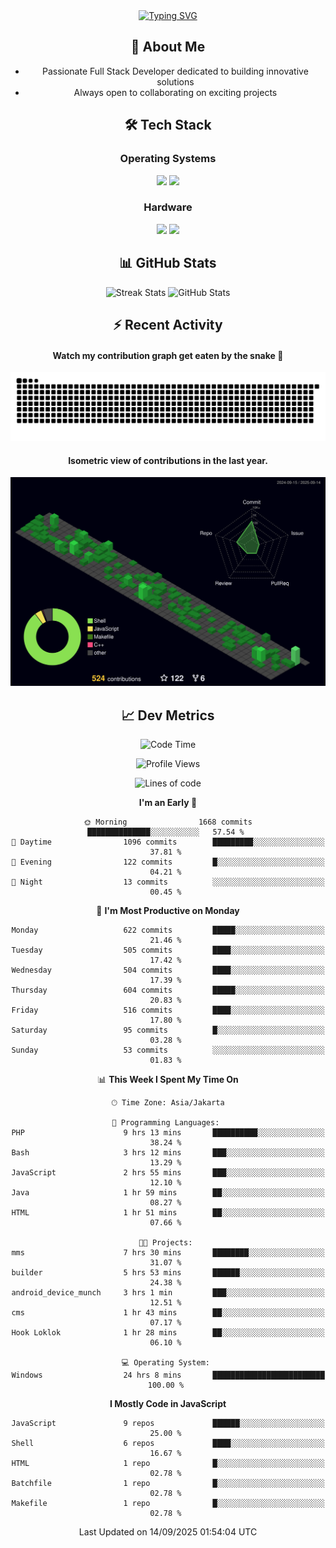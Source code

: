 <div align="center" style="max-width: 900px; margin: auto;">
<a href="https://github.com/thunderkex">
  <img src="https://readme-typing-svg.herokuapp.com?font=Fira+Code&pause=1000&center=true&vCenter=true&width=435&lines=Ha+ha!+I+am+here!;Told+you+a+storm+was+coming!" alt="Typing SVG" />
</a>

## 👋 About Me
- Passionate Full Stack Developer dedicated to building innovative solutions
- Always open to collaborating on exciting projects

## 🛠️ Tech Stack
### Operating Systems
<a href="#"><img src="https://img.shields.io/badge/Linux-FCC624?style=flat&logo=linux&logoColor=black"></a>
<a href="#"><img src="https://img.shields.io/badge/Windows-0078D6?style=flat&logo=windows&logoColor=white"></a>

### Hardware
<a href="#"><img src="https://img.shields.io/badge/Raspberry%20Pi-C51A4A?style=flat&logo=raspberrypi&logoColor=white"></a>
<a href="#"><img src="https://img.shields.io/badge/Arduino-00979D?style=flat&logo=Arduino&logoColor=white"></a>

## 📊 GitHub Stats
<div align="center">
  <img src="https://streak-stats.demolab.com?user=thunderkex&theme=tokyonight-duo&border_radius=20" alt="Streak Stats" />
  <img src="https://github-readme-stats.vercel.app/api?username=thunderkex&show_icons=true&theme=tokyonight&border_radius=20" alt="GitHub Stats" />
</div>

## ⚡ Recent Activity
<h4>Watch my contribution graph get eaten by the snake 🐍</h4>
<img width="600em" alt="thunderkex's Github commit snake" src="https://raw.githubusercontent.com/thunderkex/thunderkex/output/grid-snake-ov.svg" />

<h4>Isometric view of contributions in the last year.</h4>
<a href="./profile-3d-contrib/profile-night-green.svg">
	<img width="600em" src="./profile-3d-contrib/profile-night-green.svg">
</a>

## 📈 Dev Metrics
<!--START_SECTION:waka-->
![Code Time](http://img.shields.io/badge/Code%20Time-1%2C566%20hrs%2023%20mins-blue)

![Profile Views](http://img.shields.io/badge/Profile%20Views-3-blue)

![Lines of code](https://img.shields.io/badge/From%20Hello%20World%20I%27ve%20Written-3.5%20million%20lines%20of%20code-blue)

**I'm an Early 🐤** 

```text
🌞 Morning                1668 commits        ██████████████░░░░░░░░░░░   57.54 % 
🌆 Daytime                1096 commits        █████████░░░░░░░░░░░░░░░░   37.81 % 
🌃 Evening                122 commits         █░░░░░░░░░░░░░░░░░░░░░░░░   04.21 % 
🌙 Night                  13 commits          ░░░░░░░░░░░░░░░░░░░░░░░░░   00.45 % 
```
📅 **I'm Most Productive on Monday** 

```text
Monday                   622 commits         █████░░░░░░░░░░░░░░░░░░░░   21.46 % 
Tuesday                  505 commits         ████░░░░░░░░░░░░░░░░░░░░░   17.42 % 
Wednesday                504 commits         ████░░░░░░░░░░░░░░░░░░░░░   17.39 % 
Thursday                 604 commits         █████░░░░░░░░░░░░░░░░░░░░   20.83 % 
Friday                   516 commits         ████░░░░░░░░░░░░░░░░░░░░░   17.80 % 
Saturday                 95 commits          █░░░░░░░░░░░░░░░░░░░░░░░░   03.28 % 
Sunday                   53 commits          ░░░░░░░░░░░░░░░░░░░░░░░░░   01.83 % 
```


📊 **This Week I Spent My Time On** 

```text
🕑︎ Time Zone: Asia/Jakarta

💬 Programming Languages: 
PHP                      9 hrs 13 mins       ██████████░░░░░░░░░░░░░░░   38.24 % 
Bash                     3 hrs 12 mins       ███░░░░░░░░░░░░░░░░░░░░░░   13.29 % 
JavaScript               2 hrs 55 mins       ███░░░░░░░░░░░░░░░░░░░░░░   12.10 % 
Java                     1 hr 59 mins        ██░░░░░░░░░░░░░░░░░░░░░░░   08.27 % 
HTML                     1 hr 51 mins        ██░░░░░░░░░░░░░░░░░░░░░░░   07.66 % 

🐱‍💻 Projects: 
mms                      7 hrs 30 mins       ████████░░░░░░░░░░░░░░░░░   31.07 % 
builder                  5 hrs 53 mins       ██████░░░░░░░░░░░░░░░░░░░   24.38 % 
android_device_munch     3 hrs 1 min         ███░░░░░░░░░░░░░░░░░░░░░░   12.51 % 
cms                      1 hr 43 mins        ██░░░░░░░░░░░░░░░░░░░░░░░   07.17 % 
Hook Loklok              1 hr 28 mins        ██░░░░░░░░░░░░░░░░░░░░░░░   06.10 % 

💻 Operating System: 
Windows                  24 hrs 8 mins       █████████████████████████   100.00 % 
```

**I Mostly Code in JavaScript** 

```text
JavaScript               9 repos             ██████░░░░░░░░░░░░░░░░░░░   25.00 % 
Shell                    6 repos             ████░░░░░░░░░░░░░░░░░░░░░   16.67 % 
HTML                     1 repo              █░░░░░░░░░░░░░░░░░░░░░░░░   02.78 % 
Batchfile                1 repo              █░░░░░░░░░░░░░░░░░░░░░░░░   02.78 % 
Makefile                 1 repo              █░░░░░░░░░░░░░░░░░░░░░░░░   02.78 % 
```




 Last Updated on 14/09/2025 01:54:04 UTC
<!--END_SECTION:waka-->
</div>
